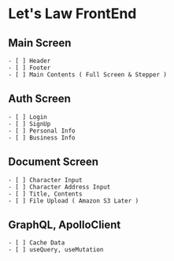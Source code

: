 # Let's Law FrontEnd

## Main Screen
    - [ ] Header
    - [ ] Footer
    - [ ] Main Contents ( Full Screen & Stepper )

## Auth Screen
    - [ ] Login
    - [ ] SignUp
    - [ ] Personal Info
    - [ ] Business Info
    
## Document Screen
    - [ ] Character Input 
    - [ ] Character Address Input
    - [ ] Title, Contents
    - [ ] File Upload ( Amazon S3 Later )

## GraphQL, ApolloClient
    - [ ] Cache Data
    - [ ] useQuery, useMutation
    